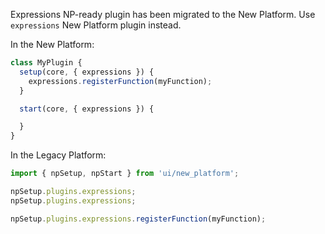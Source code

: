 Expressions NP-ready plugin has been migrated to the New Platform. Use
`expressions` New Platform plugin instead.

In the New Platform:

```ts
class MyPlugin {
  setup(core, { expressions }) {
    expressions.registerFunction(myFunction);
  }

  start(core, { expressions }) {

  }
}
```

In the Legacy Platform:

```ts
import { npSetup, npStart } from 'ui/new_platform';

npSetup.plugins.expressions;
npSetup.plugins.expressions;

npSetup.plugins.expressions.registerFunction(myFunction);
```
